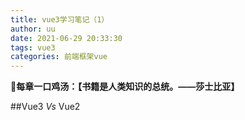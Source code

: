 ```yaml
---
title: vue3学习笔记（1）
author: uu
date: 2021-06-29 20:33:30
tags: vue3
categories: 前端框架vue
---
```

**🐤每章一口鸡汤：【书籍是人类知识的总统。——莎士比亚】**

##Vue3 *Vs* Vue2






























































































